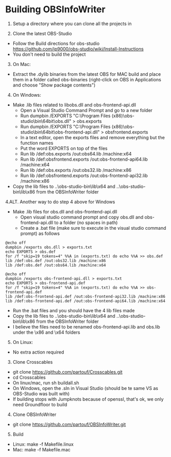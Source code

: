# Building OBSInfoWriter

1. Setup a directory where you can clone all the projects in

2. Clone the latest OBS-Studio
- Follow the Build directions for obs-studio https://github.com/jp9000/obs-studio/wiki/Install-Instructions
- You don't need to build the project

3. On Mac:
- Extract the .dylib binaries from the latest OBS for MAC build and place them in a folder called obs-binaries (right-click on OBS in Applications and choose "Show package contents")

4. On Windows:
- Make .lib files related to libobs.dll and obs-frontend-api.dll
  - Open a Visual Studio Command Prompt and go to a new folder
  - Run dumpbin /EXPORTS "C:\Program Files (x86)\obs-studio\bin\64bit\obs.dll" > obs.exports
  - Run dumpbin /EXPORTS "C:\Program Files (x86)\obs-studio\bin\64bit\obs-frontend-api.dll" > obsfrontend.exports
  - In a text editor, open the exports files and remove everything but the function names
  - Put the word EXPORTS on top of the files
  - Run lib /def:obs.exports /out:obs64.lib /machine:x64
  - Run lib /def:obsfrontend.exports /out:obs-frontend-api64.lib /machine:x64
  - Run lib /def:obs.exports /out:obs32.lib /machine:x86
  - Run lib /def:obsfrontend.exports /out:obs-frontend-api32.lib /machine:x86
- Copy the lib files to ..\obs-studio-bin\lib\x64 and ..\obs-studio-bin\lib\x86 from the OBSInfoWriter folder

4.ALT. Another way to do step 4 above for Windows
- Make .lib files for obs.dll and obs-frontend-api.dll
  - Open visual studio command prompt and copy obs.dll and obs-frontend-api.dll to a folder (no spaces in path)
  - Create a .bat file (make sure to execute in the visual studio command prompt) as follows

```
@echo off
dumpbin /exports obs.dll > exports.txt
echo EXPORTS > obs.def
for /f "skip=19 tokens=4" %%A in (exports.txt) do echo %%A >> obs.def
lib /def:obs.def /out:obs32.lib /machine:x86
lib /def:obs.def /out:obs64.lib /machine:x64
```
```
@echo off
dumpbin /exports obs-frontend-api.dll > exports.txt
echo EXPORTS > obs-frontend-api.def
for /f "skip=19 tokens=4" %%A in (exports.txt) do echo %%A >> obs-frontend-api.def
lib /def:obs-frontend-api.def /out:obs-frontend-api32.lib /machine:x86
lib /def:obs-frontend-api.def /out:obs-frontend-api64.lib /machine:x64
```

  - Run the .bat files and you should have the 4 lib files made
  - Copy the lib files to ..\obs-studio-bin\lib\x64 and ..\obs-studio-bin\lib\x86 from the OBSInfoWriter folder
  - I believe the files need to be renamed obs-frontend-api.lib and obs.lib under the \x86 and \x64 folders

5. On Linux:
- No extra action required

3. Clone Crosscables
- git clone https://github.com/partouf/Crosscables.git
- cd Crosscables
- On linux/mac, run sh buildall.sh
- On Windows, open the .sln in Visual Studio (should be te same VS as OBS-Studio was built with)
- If building stops with Jumpknots because of openssl, that's ok, we only need Groundfloor to build

4. Clone OBSInfoWriter
- git clone https://github.com/partouf/OBSInfoWriter.git

5. Build
- Linux: make -f Makefile.linux
- Mac: make -f Makefile.mac
